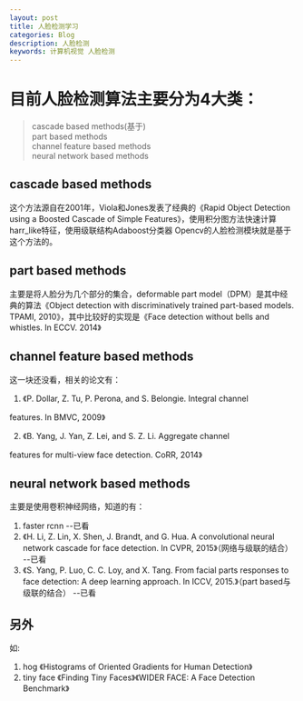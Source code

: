 ```yaml
---
layout: post
title: 人脸检测学习
categories: Blog
description: 人脸检测
keywords: 计算机视觉 人脸检测
---
```


# 目前人脸检测算法主要分为4大类：

>cascade based methods(基于)
><br>part based methods
><br>channel feature based methods
><br>neural network based methods

## cascade based methods
这个方法源自在2001年，Viola和Jones发表了经典的《Rapid Object Detection using a Boosted Cascade of Simple Features》，使用积分图方法快速计算harr_like特征，使用级联结构Adaboost分类器
Opencv的人脸检测模块就是基于这个方法的。

## part based methods
主要是将人脸分为几个部分的集合，deformable part model（DPM）是其中经典的算法《Object detection with discriminatively trained part-based models. TPAMI, 2010》，其中比较好的实现是《Face detection without bells and whistles. In ECCV. 2014》

## channel feature based methods
这一块还没看，相关的论文有：

1. 《P. Dollar, Z. Tu, P. Perona, and S. Belongie. Integral channel

features. In BMVC, 2009》

2. 《B. Yang, J. Yan, Z. Lei, and S. Z. Li. Aggregate channel

features for multi-view face detection. CoRR, 2014》 

## neural network based methods

主要是使用卷积神经网络，知道的有：

1. faster rcnn  --已看
2. 《H. Li, Z. Lin, X. Shen, J. Brandt, and G. Hua. A convolutional neural network cascade for face detection. In CVPR, 2015》（网络与级联的结合） --已看
3. 《S. Yang, P. Luo, C. C. Loy, and X. Tang. From facial parts responses to face detection: A deep learning approach. In ICCV, 2015.》（part based与级联的结合） --已看

## 另外
如:

1. hog 《Histograms of Oriented Gradients for Human Detection》
2. tiny face 《Finding Tiny Faces》《WIDER FACE: A Face Detection Benchmark》

